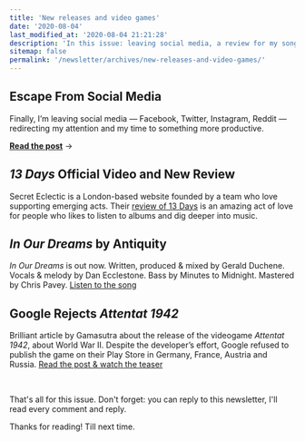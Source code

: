 ```yaml
---
title: 'New releases and video games'
date: '2020-08-04'
last_modified_at: '2020-08-04 21:21:28'
description: 'In this issue: leaving social media, a review for my song 13 Days, a new single by Antiquity with my bass, a post about the video game Attentat 1942.'
sitemap: false
permalink: '/newsletter/archives/new-releases-and-video-games/'
---
```

## Escape From Social Media

Finally, I’m leaving social media — Facebook, Twitter, Instagram, Reddit — redirecting my attention and my time to something more productive. 

[**Read the post**](https://simonesilvestroni.com/blog/escape-from-social-media/) →

## _13 Days_ Official Video and New Review

Secret Eclectic is a London-based website founded by a team who love supporting emerging acts. Their [review of 13 Days](/blog/secret-eclectic-review-13-days/) is an amazing act of love for people who likes to listen to albums and dig deeper into music.

## _In Our Dreams_ by Antiquity

_In Our Dreams_ is out now. Written, produced & mixed by Gerald Duchene. Vocals & melody by Dan Ecclestone. Bass by Minutes to Midnight. Mastered by Chris Pavey. [Listen to the song](/blog/antiquity-in-our-dreams/)

## Google Rejects _Attentat 1942_

Brilliant article by Gamasutra about the release of the videogame _Attentat 1942_, about World War II. Despite the developer’s effort, Google refused to publish the game on their Play Store in Germany, France, Austria and Russia. [Read the post & watch the teaser](/blog/google-rejects-attentat-1942-from-play-store/)

<br>

That's all for this issue. Don't forget: you can reply to this newsletter, I'll read every comment and reply.

Thanks for reading! Till next time.